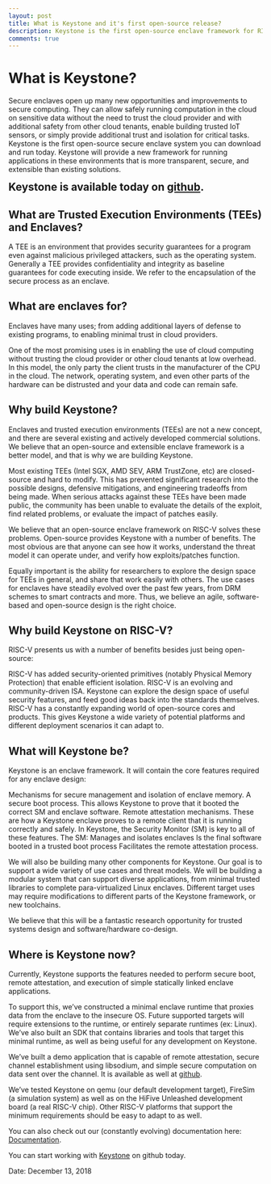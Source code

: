 ```yaml
---
layout: post
title: What is Keystone and it's first open-source release?
description: Keystone is the first open-source enclave framework for RISC-V processors.
comments: true
---
```

<meta name="twitter:card" content="summary" />
<meta name="twitter:title" content="What is the Keystone Enclave?" />
<meta name="twitter:image" content="https://keystone-enclave.org/img/keystone-header.png" />

# What is Keystone?

Secure enclaves open up many new opportunities and improvements to secure computing. They can allow safely running computation in the cloud on sensitive data without the need to trust the cloud provider and with additional safety from other cloud tenants, enable building trusted IoT sensors, or simply provide additional trust and isolation for critical tasks. Keystone is the first open-source secure enclave system you can download and run today.
Keystone will provide a new framework for running applications in these environments that is more transparent, secure, and extensible than existing solutions.

<span style="font-size:1.5em;"><b>Keystone is available today on <a href="https://github.com/keystone-enclave">github</a>.</b></span>

## What are Trusted Execution Environments (TEEs) and Enclaves?

A TEE is an environment that provides security guarantees for a program
even against malicious privileged attackers, such as the operating
system. Generally a TEE provides confidentiality and integrity as
baseline guarantees for code executing inside. We refer to the
encapsulation of the secure process as an enclave.

## What are enclaves for?

Enclaves have many uses; from adding additional layers of defense to existing programs, to enabling minimal trust in cloud providers.

One of the most promising uses is in enabling the use of cloud computing without trusting the cloud provider or other cloud tenants at low overhead. In this model, the only party the client trusts in the manufacturer of the CPU in the cloud. The network, operating system, and even other parts of the hardware can be distrusted and your data and code can remain safe.

## Why build Keystone?

Enclaves and trusted execution environments (TEEs) are not a new
concept, and there are several existing and actively developed
commercial solutions. We believe that an open-source and extensible
enclave framework is a better model, and that is why we are building
Keystone.

Most existing TEEs (Intel SGX, AMD SEV, ARM TrustZone, etc) are
closed-source and hard to modify. This has prevented significant
research into the possible designs, defensive mitigations, and
engineering tradeoffs from being made. When serious attacks against
these TEEs have been made public, the community has been unable to
evaluate the details of the exploit, find related problems, or evaluate
the impact of patches easily.

We believe that an open-source enclave framework on RISC-V solves
these problems. Open-source provides Keystone with a number of
benefits. The most obvious are that anyone can see how it works,
understand the threat model it can operate under, and verify how
exploits/patches function.

Equally important is the ability for researchers to explore the design
space for TEEs in general, and share that work easily with others. The
use cases for enclaves have steadily evolved over the past few years,
from DRM schemes to smart contracts and more. Thus, we believe an agile,
software-based and open-source design is the right choice.


## Why build Keystone on RISC-V?

RISC-V presents us with a number of benefits besides just being open-source:

RISC-V has added security-oriented primitives (notably Physical Memory Protection) that enable efficient isolation.
RISC-V is an evolving and community-driven ISA. Keystone can explore the design space of useful security features, and feed good ideas back into the standards themselves.
RISC-V has a constantly expanding world of open-source cores and products. This gives Keystone a wide variety of potential platforms and different deployment scenarios it can adapt to.


## What will Keystone be?

Keystone is an enclave framework. It will contain the core
features required for any enclave design:

Mechanisms for secure management and isolation of enclave memory.
A secure boot process. This allows Keystone to prove that it booted the correct SM and enclave software.
Remote attestation mechanisms. These are how a Keystone enclave proves to a remote client that it is running correctly and safely.
In Keystone, the Security Monitor (SM) is key to all of these features. The SM:
Manages and isolates enclaves
Is the final software booted in a trusted boot process
Facilitates the remote attestation process.

We will also be building many other components for Keystone. Our goal is to support a wide variety of use cases and threat models. We will be building a modular system that can support diverse applications, from minimal trusted libraries to complete para-virtualized Linux enclaves.
Different target uses may require modifications to different parts of the Keystone framework, or new toolchains.

We believe that this will be a fantastic research opportunity for trusted systems design and software/hardware co-design.

## Where is Keystone now?

Currently, Keystone supports the features needed to perform secure boot, remote attestation, and execution of simple statically linked enclave applications.

To support this, we’ve constructed a minimal enclave runtime that proxies data from the enclave to the insecure OS. Future supported targets will require extensions to the runtime, or entirely separate runtimes (ex: Linux). We’ve also built an SDK that contains libraries and tools that target this minimal runtime, as well as being useful for any development on Keystone.

We’ve built a demo application that is capable of remote attestation, secure channel establishment using libsodium, and simple secure computation on data sent over the channel. It is available as well at [github](https://github.com/keystone-enclave/keystone-demo).

We’ve tested Keystone on qemu (our default development target), FireSim (a simulation system) as well as on the HiFive Unleashed development board (a real RISC-V chip). Other RISC-V platforms that support the minimum requirements should be easy to adapt to as well.


You can also check out our (constantly evolving) documentation here:
[Documentation](http://docs.keystone-enclave.org/en/latest/).

You can start working with
[Keystone](https://github.com/keystone-enclave) on github today.

Date: December 13, 2018
